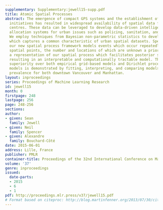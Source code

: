 ```yaml
---
supplementary: Supplementary:jewell15-supp.pdf
title: Atomic Spatial Processes
abstract: The emergence of compact GPS systems and the establishment of open data
  initiatives has resulted in widespread availability of spatial data for many urban
  centres. These data can be leveraged to develop data-driven intelligent resource
  allocation systems for urban issues such as policing, sanitation, and transportation.
  We employ techniques from Bayesian non-parametric statistics to develop a process
  which captures a common characteristic of urban spatial datasets. Specifically,
  our new spatial process framework models events which occur repeatedly at discrete
  spatial points, the number and locations of which are unknown a priori. We develop
  a representation of our spatial process which facilitates posterior simulation,
  resulting in an interpretable and computationally tractable model. The framework’s
  superiority over both empirical grid-based models and Dirichlet process mixture
  models is demonstrated by fitting, interpreting, and comparing models of graffiti
  prevalence for both downtown Vancouver and Manhattan.
layout: inproceedings
series: Proceedings of Machine Learning Research
id: jewell15
month: 0
firstpage: 248
lastpage: 256
page: 248-256
sections: 
author:
- given: Sean
  family: Jewell
- given: Neil
  family: Spencer
- given: Alexandre
  family: Bouchard-Côté
date: 2015-06-01
address: Lille, France
publisher: PMLR
container-title: Proceedings of the 32nd International Conference on Machine Learning
volume: '37'
genre: inproceedings
issued:
  date-parts:
  - 2015
  - 6
  - 1
pdf: http://proceedings.mlr.press/v37/jewell15.pdf
# Format based on citeproc: http://blog.martinfenner.org/2013/07/30/citeproc-yaml-for-bibliographies/
---
```

